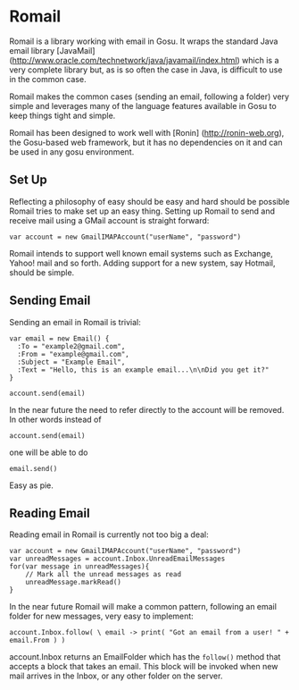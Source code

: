 # Romail #

Romail is a library working with email in Gosu.  It wraps the standard Java email library
[JavaMail] (http://www.oracle.com/technetwork/java/javamail/index.html) which is a very
complete library but, as is so often the case in Java, is difficult to use in the common
case.  

Romail makes the common cases (sending an email, following a folder) very simple and
leverages many of the language features available in Gosu to keep things tight and
simple.

Romail has been designed to work well with [Ronin] (http://ronin-web.org), the Gosu-based
web framework, but it has no dependencies on it and can be used in any gosu environment.

## Set Up ##

Reflecting a philosophy of easy should be easy and hard should be possible Romail tries
to make set up an easy thing. Setting up Romail to send and receive mail using a GMail
account is straight forward:

    var account = new GmailIMAPAccount("userName", "password")

Romail intends to support well known email systems such as Exchange, Yahoo! mail and so forth.
Adding support for a new system, say Hotmail, should be simple.

## Sending Email ##

Sending an email in Romail is trivial:

    var email = new Email() {
      :To = "example2@gmail.com",
      :From = "example@gmail.com",
      :Subject = "Example Email",
      :Text = "Hello, this is an example email...\n\nDid you get it?"
    }

    account.send(email)


In the near future the need to refer directly to the account will be removed. In other words
instead of

    account.send(email)

one will be able to do

    email.send()

Easy as pie.

## Reading Email ##

Reading email in Romail is currently not too big a deal:

    var account = new GmailIMAPAccount("userName", "password")
    var unreadMessages = account.Inbox.UnreadEmailMessages
    for(var message in unreadMessages){
        // Mark all the unread messages as read
        unreadMessage.markRead()
    }

In the near future Romail will make a common pattern, following an email folder for new messages, very easy to
implement:

    account.Inbox.follow( \ email -> print( "Got an email from a user! " + email.From ) )

account.Inbox returns an EmailFolder which has the `follow()` method that accepts a block that takes an email.
This block will be invoked when new mail arrives in the Inbox, or any other folder on the server.

